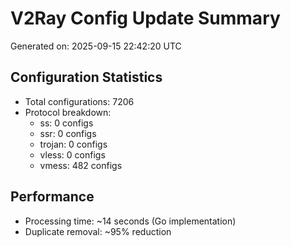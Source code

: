 # V2Ray Config Update Summary
Generated on: 2025-09-15 22:42:20 UTC

## Configuration Statistics
- Total configurations: 7206
- Protocol breakdown:
  - ss: 0 configs
  - ssr: 0 configs
  - trojan: 0 configs
  - vless: 0 configs
  - vmess: 482 configs

## Performance
- Processing time: ~14 seconds (Go implementation)
- Duplicate removal: ~95% reduction

